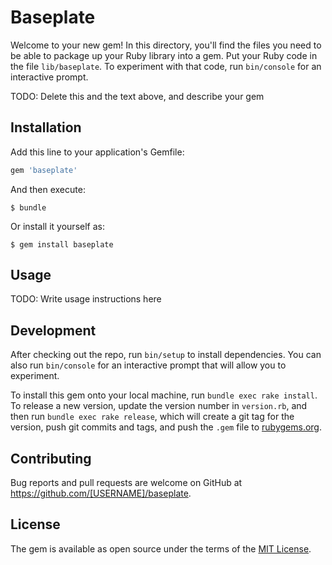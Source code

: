 # Baseplate

Welcome to your new gem! In this directory, you'll find the files you need to be able to package up your Ruby library into a gem. Put your Ruby code in the file `lib/baseplate`. To experiment with that code, run `bin/console` for an interactive prompt.

TODO: Delete this and the text above, and describe your gem

## Installation

Add this line to your application's Gemfile:

```ruby
gem 'baseplate'
```

And then execute:

    $ bundle

Or install it yourself as:

    $ gem install baseplate

## Usage

TODO: Write usage instructions here

## Development

After checking out the repo, run `bin/setup` to install dependencies. You can also run `bin/console` for an interactive prompt that will allow you to experiment.

To install this gem onto your local machine, run `bundle exec rake install`. To release a new version, update the version number in `version.rb`, and then run `bundle exec rake release`, which will create a git tag for the version, push git commits and tags, and push the `.gem` file to [rubygems.org](https://rubygems.org).

## Contributing

Bug reports and pull requests are welcome on GitHub at https://github.com/[USERNAME]/baseplate.


## License

The gem is available as open source under the terms of the [MIT License](http://opensource.org/licenses/MIT).


